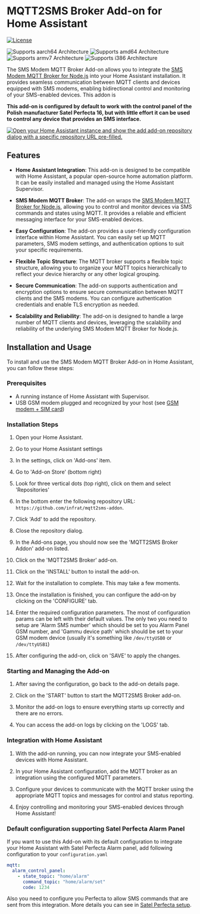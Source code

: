 # MQTT2SMS Broker Add-on for Home Assistant

[![License](https://img.shields.io/badge/License-MIT-blue.svg)](https://opensource.org/licenses/MIT)

![Supports aarch64 Architecture][aarch64-shield]
![Supports amd64 Architecture][amd64-shield]
![Supports armv7 Architecture][armv7-shield]
![Supports i386 Architecture][i386-shield]


The SMS Modem MQTT Broker Add-on allows you to integrate the [SMS Modem MQTT Broker for Node.js](https://github.com/infrat/mqtt2sms-broker) into your Home Assistant installation. It provides seamless communication between MQTT clients and devices equipped with SMS modems, enabling bidirectional control and monitoring of your SMS-enabled devices. This addon is 

**This add-on is configured by default to work with the control panel of the Polish manufacturer Satel Perfecta 16, but with little effort it can be used to control any device that provides an SMS interface.**

[![Open your Home Assistant instance and show the add add-on repository dialog with a specific repository URL pre-filled.](https://my.home-assistant.io/badges/supervisor_add_addon_repository.svg)](https://my.home-assistant.io/redirect/supervisor_add_addon_repository/?repository_url=https%3A%2F%2Fgithub.com%2Finfrat%2Fmqtt2sms-addon)
## Features

- **Home Assistant Integration**: This add-on is designed to be compatible with Home Assistant, a popular open-source home automation platform. It can be easily installed and managed using the Home Assistant Supervisor.

- **SMS Modem MQTT Broker**: The add-on wraps the [SMS Modem MQTT Broker for Node.js](https://github.com/infrat/mqtt2sms-broker), allowing you to control and monitor devices via SMS commands and states using MQTT. It provides a reliable and efficient messaging interface for your SMS-enabled devices.

- **Easy Configuration**: The add-on provides a user-friendly configuration interface within Home Assistant. You can easily set up MQTT parameters, SMS modem settings, and authentication options to suit your specific requirements.

- **Flexible Topic Structure**: The MQTT broker supports a flexible topic structure, allowing you to organize your MQTT topics hierarchically to reflect your device hierarchy or any other logical grouping.

- **Secure Communication**: The add-on supports authentication and encryption options to ensure secure communication between MQTT clients and the SMS modems. You can configure authentication credentials and enable TLS encryption as needed.

- **Scalability and Reliability**: The add-on is designed to handle a large number of MQTT clients and devices, leveraging the scalability and reliability of the underlying SMS Modem MQTT Broker for Node.js.

## Installation and Usage

To install and use the SMS Modem MQTT Broker Add-on in Home Assistant, you can follow these steps:

### Prerequisites

- A running instance of Home Assistant with Supervisor.
- USB GSM modem plugged and recognized by your host (see [GSM modem + SIM card](https://github.com/infrat/mqtt2sms-broker/blob/master/docs/installation.md#gsm-modem--sim-card))

### Installation Steps

1. Open your Home Assistant.

2. Go to your Home Assistant settings

3. In the settings, click on 'Add-ons' item.

4. Go to 'Add-on Store' (bottom right)

5. Look for three vertical dots (top right), click on them and select 'Repositories'

6. In the bottom enter the following repository URL: `https://github.com/infrat/mqtt2sms-addon`.

7. Click 'Add' to add the repository.

8. Close the repository dialog.

9. In the Add-ons page, you should now see the 'MQTT2SMS Broker Addon' add-on listed.

10. Click on the 'MQTT2SMS Broker' add-on.

11. Click on the 'INSTALL' button to install the add-on.

12. Wait for the installation to complete. This may take a few moments.

13. Once the installation is finished, you can configure the add-on by clicking on the 'CONFIGURE' tab.

14. Enter the required configuration parameters. The most of configuration params can be left with their default values. The only two you need to setup are 'Alarm SMS number' which should be set to you Alarm Panel GSM number, and 'Gammu device path' which should be set to your GSM modem device (usually it's something like `/dev/ttyUSB0` or `/dev/ttyUSB1`)

15. After configuring the add-on, click on 'SAVE' to apply the changes.

### Starting and Managing the Add-on

1. After saving the configuration, go back to the add-on details page.

2. Click on the 'START' button to start the MQTT2SMS Broker add-on.

3. Monitor the add-on logs to ensure everything starts up correctly and there are no errors.

4. You can access the add-on logs by clicking on the 'LOGS' tab.

### Integration with Home Assistant

1. With the add-on running, you can now integrate your SMS-enabled devices with Home Assistant.

2. In your Home Assistant configuration, add the MQTT broker as an integration using the configured MQTT parameters.

3. Configure your devices to communicate with the MQTT broker using the appropriate MQTT topics and messages for control and status reporting.

4. Enjoy controlling and monitoring your SMS-enabled devices through Home Assistant!

### Default configuration supporting Satel Perfecta Alarm Panel
If you want to use this Add-on with its default configuration to integrate your Home Assistant with Satel Perfecta Alarm panel, add following configuration to your `configuration.yaml`
``` yaml
mqtt:
  alarm_control_panel:
    - state_topic: "home/alarm"
      command_topic: "home/alarm/set"
      code: 1234    
```
Also you need to configure you Perfecta to allow SMS commands that are sent from this integration. More details you can see in [Satel Perfecta setup](https://github.com/infrat/mqtt2sms-broker/blob/master/docs/installation.md#satel-perfecta-setup).

[aarch64-shield]: https://img.shields.io/badge/aarch64-yes-green.svg
[amd64-shield]: https://img.shields.io/badge/amd64-yes-green.svg
[armv7-shield]: https://img.shields.io/badge/armv7-yes-green.svg
[i386-shield]: https://img.shields.io/badge/i386-yes-green.svg